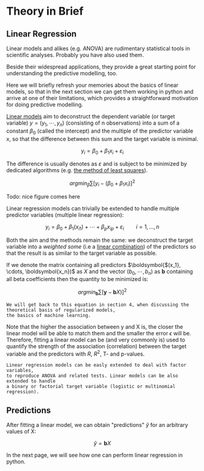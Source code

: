 # Theory in Brief

## Linear Regression

Linear models and alikes (e.g. ANOVA) are rudimentary statistical tools in scientific analyses.
Probably you have also used them.

Beside their widespread applications, they provide a great starting point for 
understanding the predictive modelling, too.

Here we will briefly refresh your memories about the basics of linear models,
so that in the next section we can get them working in python and arrive at one of their limitations,
which provides a straightforward motivation for doing predictive modelling.

[Linear models](https://en.wikipedia.org/wiki/Linear_model) aim to deconstruct the dependent variable
(or target variable) $y = (y_1, \cdots, y_n)$ (consisting of n observations) into a sum of a constant $\beta _0$ (called the intercept) 
and the multiple of the predictor variable x, so that the difference between this sum and 
the target variable is minimal. 

$$
y_{i}=\beta _{0}+\beta _{1}x_{{i}}+\varepsilon _{i}
$$

The difference is usually denotes as $\varepsilon$ and
is subject to be minimized by dedicated algorithms
(e.g. [the method of least squares](https://en.wikipedia.org/wiki/Least_squares)).

$$
argmin_\beta \sum [ y_i - (\beta _{0}+\beta _{1}x_{{i}}) ]^2
$$


Todo: nice figure comes here

Linear regression models can trivially be extended
to handle multiple predictor variables (multiple linear regression):

$$
y_{i}=\beta _{0}+\beta _{1}(x_{{i1}})+\cdots +\beta _{p}x_{{ip}}+\varepsilon _{i}\qquad i=1,\ldots ,n
$$

Both the aim and the methods remain the same: we deconstruct
the target variable into a *weighted some* (i.e a [linear combination](https://en.wikipedia.org/wiki/Linear_combination))
of the predictors so that the result is as similar to the target variable as possible.

If we denote the matrix containing all predictors $\boldsymbol{$(x_1}, \cdots, \boldsymbol{x_n})$ as $X$ and the vector
$(b_0, \cdots, b_n)$ as $\boldsymbol{b}$ containing all beta coefficients then the quantity to be minimized is:

$$
argmin_\boldsymbol{b} \sum [ \boldsymbol{y} - \boldsymbol{b}X) ]^2
$$

```{note}
We will get back to this equation in section 4, when discussing the theoretical basis of regularized models,
the basics of machine learning.
```

Note that the higher the association between y and X is, the closer the linear model will
be able to match them and the smaller the error $\epsilon$ will be.
Therefore, fitting a linear model can be (and very commonly is) used to quantify the strength of the
association (correlation) between the target variable and the predictors with $R$, $R^2$, T- and p-values.

```{note}
Linear regression models can be easly extended to deal with factor variables,
to reproduce ANOVA and related tests. Linear models can be also extended to handle
a binary or factorial target variable (logistic or multinomial regression).
```

## Predictions

After fitting a linear model, we can obtain "predictions" $\hat{y}$ for an arbitrary values of X:

$$
\hat{y} = \boldsymbol{b}X
$$

In the next page, we will see how one can perform linear regression in python.


